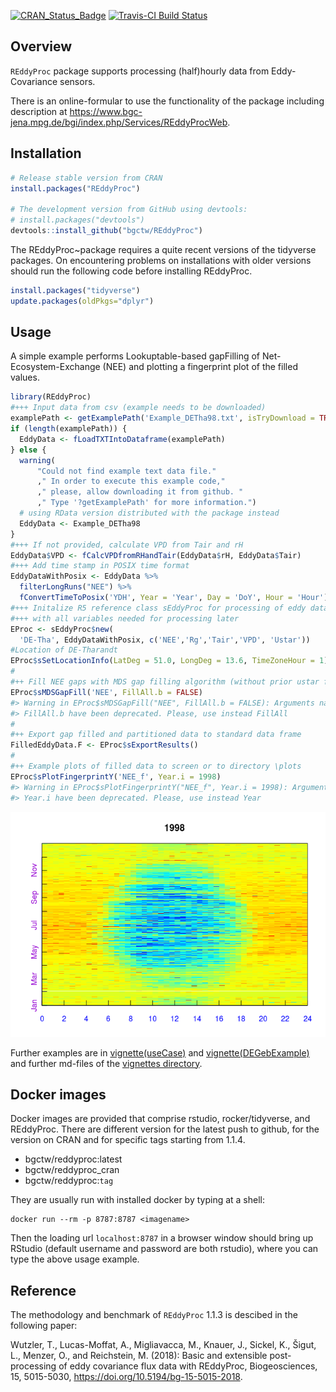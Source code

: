 
<!-- 
README.md is generated from README.Rmd. Please edit that file
#knitr::knit("README.Rmd") 
rmarkdown::render("README.Rmd") 
maybe clear cache before
-->
[![CRAN\_Status\_Badge](http://www.r-pkg.org/badges/version/REddyProc)](http://cran.r-project.org/package=REddyProc) [![Travis-CI Build Status](https://travis-ci.org/bgctw/REddyProc.svg?branch=master)](https://travis-ci.org/bgctw/REddyProc)

Overview
--------

`REddyProc` package supports processing (half)hourly data from Eddy-Covariance sensors.

There is an online-formular to use the functionality of the package including description at <https://www.bgc-jena.mpg.de/bgi/index.php/Services/REddyProcWeb>.

Installation
------------

``` r
# Release stable version from CRAN
install.packages("REddyProc")

# The development version from GitHub using devtools:
# install.packages("devtools")
devtools::install_github("bgctw/REddyProc")
```

The REddyProc~package requires a quite recent versions of the tidyverse packages. On encountering problems on installations with older versions should run the following code before installing REddyProc.

``` r
install.packages("tidyverse")
update.packages(oldPkgs="dplyr")
```

Usage
-----

A simple example performs Lookuptable-based gapFilling of Net-Ecosystem-Exchange (NEE) and plotting a fingerprint plot of the filled values.

``` r
library(REddyProc)
#+++ Input data from csv (example needs to be downloaded)
examplePath <- getExamplePath('Example_DETha98.txt', isTryDownload = TRUE)
if (length(examplePath)) {
  EddyData <- fLoadTXTIntoDataframe(examplePath)
} else {
  warning(
      "Could not find example text data file."
      ," In order to execute this example code,"
      ," please, allow downloading it from github. " 
      ," Type '?getExamplePath' for more information.")
  # using RData version distributed with the package instead
  EddyData <- Example_DETha98
}
#+++ If not provided, calculate VPD from Tair and rH
EddyData$VPD <- fCalcVPDfromRHandTair(EddyData$rH, EddyData$Tair)
#+++ Add time stamp in POSIX time format
EddyDataWithPosix <- EddyData %>% 
  filterLongRuns("NEE") %>% 
  fConvertTimeToPosix('YDH', Year = 'Year', Day = 'DoY', Hour = 'Hour')
#+++ Initalize R5 reference class sEddyProc for processing of eddy data
#+++ with all variables needed for processing later
EProc <- sEddyProc$new(
  'DE-Tha', EddyDataWithPosix, c('NEE','Rg','Tair','VPD', 'Ustar'))
#Location of DE-Tharandt
EProc$sSetLocationInfo(LatDeg = 51.0, LongDeg = 13.6, TimeZoneHour = 1)  
#
#++ Fill NEE gaps with MDS gap filling algorithm (without prior ustar filtering)
EProc$sMDSGapFill('NEE', FillAll.b = FALSE)
#> Warning in EProc$sMDSGapFill("NEE", FillAll.b = FALSE): Arguments names
#> FillAll.b have been deprecated. Please, use instead FillAll
#
#++ Export gap filled and partitioned data to standard data frame
FilledEddyData.F <- EProc$sExportResults()
#
#++ Example plots of filled data to screen or to directory \plots
EProc$sPlotFingerprintY('NEE_f', Year.i = 1998)
#> Warning in EProc$sPlotFingerprintY("NEE_f", Year.i = 1998): Argument names
#> Year.i have been deprecated. Please, use instead Year
```

![](README-example-1.png)

Further examples are in [vignette(useCase)](https://github.com/bgctw/REddyProc/blob/master/vignettes/useCase.md) and [vignette(DEGebExample)](https://github.com/bgctw/REddyProc/blob/master/vignettes/DEGebExample.md) and further md-files of the [vignettes directory](https://github.com/bgctw/REddyProc/blob/master/vignettes).

Docker images
-------------

Docker images are provided that comprise rstudio, rocker/tidyverse, and REddyProc. There are different version for the latest push to github, for the version on CRAN and for specific tags starting from 1.1.4.

-   bgctw/reddyproc:latest
-   bgctw/reddyproc\_cran
-   bgctw/reddyproc:`tag`

They are usually run with installed docker by typing at a shell:

    docker run --rm -p 8787:8787 <imagename>

Then the loading url `localhost:8787` in a browser window should bring up RStudio
(default username and password are both rstudio), where you can type the above usage example.

Reference
---------

The methodology and benchmark of `REddyProc` 1.1.3 is descibed in the following paper:

Wutzler, T., Lucas-Moffat, A., Migliavacca, M., Knauer, J., Sickel, K., Šigut, L., Menzer, O., and Reichstein, M. (2018): Basic and extensible post-processing of eddy covariance flux data with REddyProc, Biogeosciences, 15, 5015-5030, <https://doi.org/10.5194/bg-15-5015-2018>.
